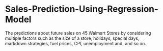 # Sales-Prediction-Using-Regression-Model
The predictions about future sales on 45 Walmart Stores by considering multiple factors such as the size of a store, holidays, special days, markdown strategies, fuel prices, CPI, unemployment and, and so on.
